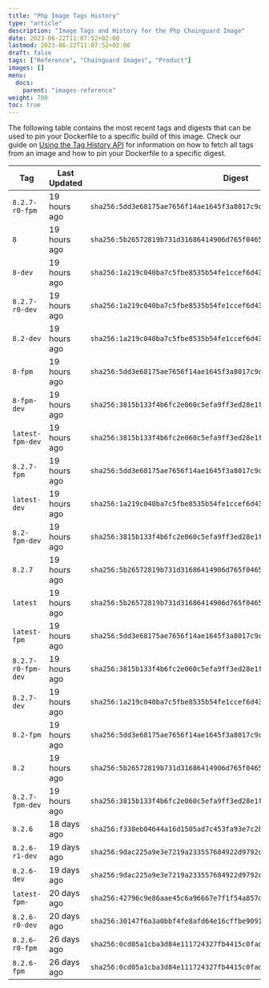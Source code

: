 ```yaml
---
title: "Php Image Tags History"
type: "article"
description: "Image Tags and History for the Php Chainguard Image"
date: 2023-06-22T11:07:52+02:00
lastmod: 2023-06-22T11:07:52+02:00
draft: false
tags: ["Reference", "Chainguard Images", "Product"]
images: []
menu:
  docs:
    parent: "images-reference"
weight: 700
toc: true
---
```


The following table contains the most recent tags and digests that can be used to pin your Dockerfile to a specific build of this image. Check our guide on [Using the Tag History API](/chainguard/chainguard-images/using-the-tag-history-api/) for information on how to fetch all tags from an image and how to pin your Dockerfile to a specific digest.

| Tag                | Last Updated | Digest                                                                    |
|--------------------|--------------|---------------------------------------------------------------------------|
| `8.2.7-r0-fpm`     | 19 hours ago | `sha256:5dd3e68175ae7656f14ae1645f3a8017c9ca34f2fb05d40f6cb9a55bf7ba75f4` |
| `8`                | 19 hours ago | `sha256:5b26572819b731d31686414906d765f0465dc1da407a2d80ba7c66dd6c1edfa8` |
| `8-dev`            | 19 hours ago | `sha256:1a219c040ba7c5fbe8535b54fe1ccef6d4386f0f6efab807d4d8080c65aeef4f` |
| `8.2.7-r0-dev`     | 19 hours ago | `sha256:1a219c040ba7c5fbe8535b54fe1ccef6d4386f0f6efab807d4d8080c65aeef4f` |
| `8.2-dev`          | 19 hours ago | `sha256:1a219c040ba7c5fbe8535b54fe1ccef6d4386f0f6efab807d4d8080c65aeef4f` |
| `8-fpm`            | 19 hours ago | `sha256:5dd3e68175ae7656f14ae1645f3a8017c9ca34f2fb05d40f6cb9a55bf7ba75f4` |
| `8-fpm-dev`        | 19 hours ago | `sha256:3815b133f4b6fc2e060c5efa9ff3ed28e1fdb2daf51054135252945de066fef6` |
| `latest-fpm-dev`   | 19 hours ago | `sha256:3815b133f4b6fc2e060c5efa9ff3ed28e1fdb2daf51054135252945de066fef6` |
| `8.2.7-fpm`        | 19 hours ago | `sha256:5dd3e68175ae7656f14ae1645f3a8017c9ca34f2fb05d40f6cb9a55bf7ba75f4` |
| `latest-dev`       | 19 hours ago | `sha256:1a219c040ba7c5fbe8535b54fe1ccef6d4386f0f6efab807d4d8080c65aeef4f` |
| `8.2-fpm-dev`      | 19 hours ago | `sha256:3815b133f4b6fc2e060c5efa9ff3ed28e1fdb2daf51054135252945de066fef6` |
| `8.2.7`            | 19 hours ago | `sha256:5b26572819b731d31686414906d765f0465dc1da407a2d80ba7c66dd6c1edfa8` |
| `latest`           | 19 hours ago | `sha256:5b26572819b731d31686414906d765f0465dc1da407a2d80ba7c66dd6c1edfa8` |
| `latest-fpm`       | 19 hours ago | `sha256:5dd3e68175ae7656f14ae1645f3a8017c9ca34f2fb05d40f6cb9a55bf7ba75f4` |
| `8.2.7-r0-fpm-dev` | 19 hours ago | `sha256:3815b133f4b6fc2e060c5efa9ff3ed28e1fdb2daf51054135252945de066fef6` |
| `8.2.7-dev`        | 19 hours ago | `sha256:1a219c040ba7c5fbe8535b54fe1ccef6d4386f0f6efab807d4d8080c65aeef4f` |
| `8.2-fpm`          | 19 hours ago | `sha256:5dd3e68175ae7656f14ae1645f3a8017c9ca34f2fb05d40f6cb9a55bf7ba75f4` |
| `8.2`              | 19 hours ago | `sha256:5b26572819b731d31686414906d765f0465dc1da407a2d80ba7c66dd6c1edfa8` |
| `8.2.7-fpm-dev`    | 19 hours ago | `sha256:3815b133f4b6fc2e060c5efa9ff3ed28e1fdb2daf51054135252945de066fef6` |
| `8.2.6`            | 18 days ago  | `sha256:f338eb04644a16d1505ad7c453fa93e7c28fe9ce720fed4ab2bc0a5a63d5947b` |
| `8.2.6-r1-dev`     | 19 days ago  | `sha256:9dac225a9e3e7219a233557684922d9792c25b9d8a8caca060809220dbf4c969` |
| `8.2.6-dev`        | 19 days ago  | `sha256:9dac225a9e3e7219a233557684922d9792c25b9d8a8caca060809220dbf4c969` |
| `latest-fpm-`      | 20 days ago  | `sha256:42796c9e86aae45c6a96667e7f1f54a857d4f6a3b67ef0bbcc82523e23487a8e` |
| `8.2.6-r0-dev`     | 20 days ago  | `sha256:30147f6a3a0bbf4fe8afd64e16cffbe90917653add30a2c01c528ef87a29f4d9` |
| `8.2.6-r0-fpm`     | 26 days ago  | `sha256:0cd05a1cba3d84e111724327fb4415c0fadaad3133f65006104ac5ac3bb17770` |
| `8.2.6-fpm`        | 26 days ago  | `sha256:0cd05a1cba3d84e111724327fb4415c0fadaad3133f65006104ac5ac3bb17770` |
